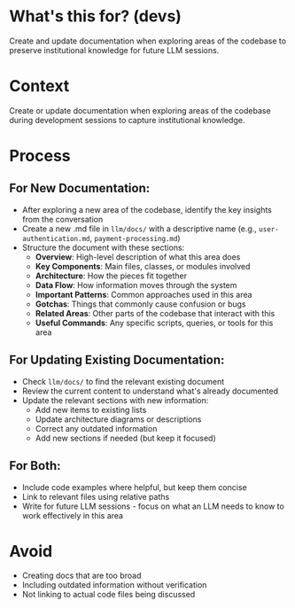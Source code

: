 # What's this for? (devs)

Create and update documentation when exploring areas of the codebase to preserve institutional knowledge for future LLM sessions.

# Context

Create or update documentation when exploring areas of the codebase during development sessions to capture institutional knowledge.

# Process

## For New Documentation:

- After exploring a new area of the codebase, identify the key insights from the conversation
- Create a new .md file in `llm/docs/` with a descriptive name (e.g., `user-authentication.md`, `payment-processing.md`)
- Structure the document with these sections:
  - **Overview**: High-level description of what this area does
  - **Key Components**: Main files, classes, or modules involved
  - **Architecture**: How the pieces fit together
  - **Data Flow**: How information moves through the system
  - **Important Patterns**: Common approaches used in this area
  - **Gotchas**: Things that commonly cause confusion or bugs
  - **Related Areas**: Other parts of the codebase that interact with this
  - **Useful Commands**: Any specific scripts, queries, or tools for this area

## For Updating Existing Documentation:

- Check `llm/docs/` to find the relevant existing document
- Review the current content to understand what's already documented
- Update the relevant sections with new information:
  - Add new items to existing lists
  - Update architecture diagrams or descriptions
  - Correct any outdated information
  - Add new sections if needed (but keep it focused)

## For Both:

- Include code examples where helpful, but keep them concise
- Link to relevant files using relative paths
- Write for future LLM sessions - focus on what an LLM needs to know to work effectively in this area

# Avoid

- Creating docs that are too broad
- Including outdated information without verification
- Not linking to actual code files being discussed
